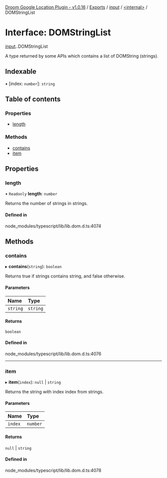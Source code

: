 [Droom Google Location Plugin - v1.0.16](../README.md) / [Exports](../modules.md) / [input](../modules/input.md) / [<internal\>](../modules/input._internal_.md) / DOMStringList

# Interface: DOMStringList

[input](../modules/input.md).[<internal>](../modules/input._internal_.md).DOMStringList

A type returned by some APIs which contains a list of DOMString (strings).

## Indexable

▪ [index: `number`]: `string`

## Table of contents

### Properties

- [length](input._internal_.DOMStringList.md#length)

### Methods

- [contains](input._internal_.DOMStringList.md#contains)
- [item](input._internal_.DOMStringList.md#item)

## Properties

### length

• `Readonly` **length**: `number`

Returns the number of strings in strings.

#### Defined in

node_modules/typescript/lib/lib.dom.d.ts:4074

## Methods

### contains

▸ **contains**(`string`): `boolean`

Returns true if strings contains string, and false otherwise.

#### Parameters

| Name | Type |
| :------ | :------ |
| `string` | `string` |

#### Returns

`boolean`

#### Defined in

node_modules/typescript/lib/lib.dom.d.ts:4076

___

### item

▸ **item**(`index`): ``null`` \| `string`

Returns the string with index index from strings.

#### Parameters

| Name | Type |
| :------ | :------ |
| `index` | `number` |

#### Returns

``null`` \| `string`

#### Defined in

node_modules/typescript/lib/lib.dom.d.ts:4078

